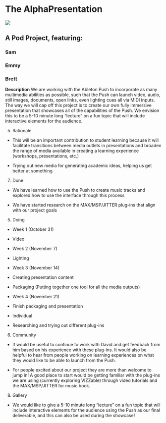 

# The AlphaPresentation


![](https://lh6.googleusercontent.com/VV4g-J1vh8nwnAXmL_A1Oh5pi4KgeGKH2qkT_hJ0o73kqQnu805pdtL7JYo4-JUJBLZS_EdZGbq32wzNr1Q87CFRSkLE3BxrZO4VSGhSG4R_yQYBC1UV8PWKH-q3EoR1OZaEy_rS)

## A Pod Project, featuring:

### Sam

### Emmy

### Brett

**Description**
We are working with the Ableton Push to incorporate as many multimedia abilities as possible, such that the Push can launch video, audio, still images, documents, open links, even lighting cues all via MIDI inputs. The way we will cap off this project is to create our own fully immersive presentation that showcases all of the capabilities of the Push. We envision this to be a 5-10 minute long “lecture” on a fun topic that will include interactive elements for the audience.
    

5.  Rationale
    

-   This will be an important contribution to student learning because it will facilitate transitions between media outlets in presentations and broaden the range of media available in creating a learning experience (workshops, presentations, etc.)
    
-   Trying out new media for generating academic ideas, helping us get better at something
    

7.  Done
    

-   We have learned how to use the Push to create music tracks and explored how to use the interface through this process
    
-   We have started research on the MAX/MSP/JITTER plug-ins that align with our project goals
    

  

5.  Doing
    

-   Week 1 (October 31)
    

-   Video
    

-   Week 2 (November 7)
    

-   Lighting
    

-   Week 3 (November 14)
    

-   Creating presentation content
    
-   Packaging (Putting together one tool for all the media outputs)
    

-   Week 4 (November 21)
    

-   Finish packaging and presentation
    

-   Individual
    

-   Researching and trying out different plug-ins
    

  

6.  Community
    

-   It would be useful to continue to work with David and get feedback from him based on his experience with these plug-ins. It would also be helpful to hear from people working on learning experiences on what they would like to be able to launch from the Push.
    
-   For people excited about our project they are more than welcome to jump in! A good place to start would be getting familiar with the plug-ins we are using (currently exploring VIZZable) through video tutorials and the MAX/MSP/JITTER for music book.
    

8.  Gallery
    

-   We would like to give a 5-10 minute long “lecture” on a fun topic that will include interactive elements for the audience using the Push as our final deliverable, and this can also be used during the showcase!
<!--stackedit_data:
eyJoaXN0b3J5IjpbLTU2MzMxMDM2Ml19
-->